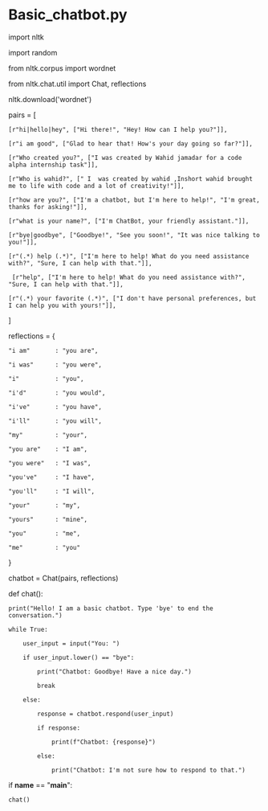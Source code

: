 # Basic_chatbot.py
import nltk

import random

from nltk.corpus import wordnet

from nltk.chat.util import Chat, reflections



nltk.download('wordnet')



pairs = [

    [r"hi|hello|hey", ["Hi there!", "Hey! How can I help you?"]],

    [r"i am good", ["Glad to hear that! How's your day going so far?"]],

    [r"Who created you?", ["I was created by Wahid jamadar for a code alpha internship task"]],

    [r"Who is wahid?", [" I  was created by wahid ,Inshort wahid brought me to life with code and a lot of creativity!"]],

    [r"how are you?", ["I'm a chatbot, but I'm here to help!", "I'm great, thanks for asking!"]],

    [r"what is your name?", ["I'm ChatBot, your friendly assistant."]],

    [r"bye|goodbye", ["Goodbye!", "See you soon!", "It was nice talking to you!"]],

    [r"(.*) help (.*)", ["I'm here to help! What do you need assistance with?", "Sure, I can help with that."]],

     [r"help", ["I'm here to help! What do you need assistance with?", "Sure, I can help with that."]],

    [r"(.*) your favorite (.*)", ["I don't have personal preferences, but I can help you with yours!"]],

]



reflections = {

    "i am"       : "you are",

    "i was"      : "you were",

    "i"          : "you",

    "i'd"        : "you would",

    "i've"       : "you have",

    "i'll"       : "you will",

    "my"         : "your",

    "you are"    : "I am",

    "you were"   : "I was",

    "you've"     : "I have",

    "you'll"     : "I will",

    "your"       : "my",

    "yours"      : "mine",

    "you"        : "me",

    "me"         : "you"

}



chatbot = Chat(pairs, reflections)



def chat():

    print("Hello! I am a basic chatbot. Type 'bye' to end the conversation.")

    while True:

        user_input = input("You: ")

        if user_input.lower() == "bye":

            print("Chatbot: Goodbye! Have a nice day.")

            break

        else:

            response = chatbot.respond(user_input)

            if response:

                print(f"Chatbot: {response}")

            else:

                print("Chatbot: I'm not sure how to respond to that.")



if __name__ == "__main__":

    chat()
